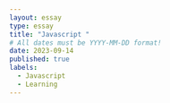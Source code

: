 ```yaml
---
layout: essay
type: essay
title: "Javascript "
# All dates must be YYYY-MM-DD format!
date: 2023-09-14
published: true
labels:
  - Javascript
  - Learning
---
```

